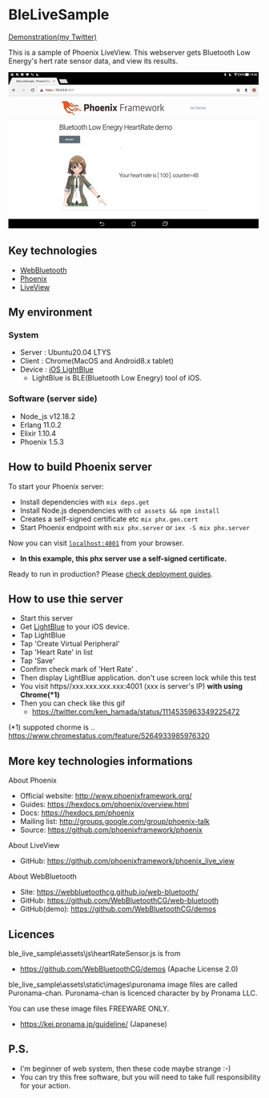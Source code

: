 # BleLiveSample

[Demonstration(my Twitter)](https://twitter.com/ken_hamada/status/1114535963349225472)

This is a sample of Phoenix LiveView. This webserver gets Bluetooth Low Energy's hert rate sensor data, and view its results.

![Image](android_ble.jpg)

## Key technologies

* [WebBluetooth](https://www.w3.org/community/web-bluetooth/)
* [Phoenix](https://phoenixframework.org/)
* [LiveView](https://github.com/phoenixframework/phoenix_live_view)

## My environment

### System

 * Server : Ubuntu20.04 LTYS
 * Client : Chrome(MacOS and Android8.x tablet)
 * Device : [iOS LightBlue](https://itunes.apple.com/jp/app/lightblue-explorer/id557428110?mt=8)
    * LightBlue is BLE(Bluetooth Low Enegry) tool of iOS.

### Software (server side) 

 * Node_js v12.18.2
 * Erlang 11.0.2
 * Elixir 1.10.4
 * Phoenix 1.5.3

## How to build Phoenix server

To start your Phoenix server:

  * Install dependencies with `mix deps.get`
  * Install Node.js dependencies with `cd assets && npm install`
  * Creates a self-signed certificate etc `mix phx.gen.cert`
  * Start Phoenix endpoint with `mix phx.server` or  `iex -S mix phx.server`

Now you can visit [`localhost:4001`](https://localhost:4001) from your browser.

  * __In this example, this phx server use a self-signed certificate.__

Ready to run in production? Please [check deployment guides](https://hexdocs.pm/phoenix/deployment.html).

## How to use thie server

 * Start this server
 * Get [LightBlue](https://itunes.apple.com/jp/app/lightblue-explorer/id557428110?mt=8) to your iOS device.
 * Tap LightBlue 
 * Tap 'Create Virtual Peripheral'
 * Tap 'Heart Rate' in list
 * Tap 'Save'
 * Confirm check mark of 'Hert Rate' .
 * Then display LightBlue application. don't use screen lock while this test 
 * You visit https//xxx.xxx.xxx.xxx:4001 (xxx is server's IP) __with using Chrome(*1)__
 * Then you can check like this gif
      * https://twitter.com/ken_hamada/status/1114535963349225472

(*1) suppoted chorme is .. https://www.chromestatus.com/feature/5264933985976320

## More key technologies informations

About Phoenix

  * Official website: http://www.phoenixframework.org/
  * Guides: https://hexdocs.pm/phoenix/overview.html
  * Docs: https://hexdocs.pm/phoenix
  * Mailing list: http://groups.google.com/group/phoenix-talk
  * Source: https://github.com/phoenixframework/phoenix

About LiveView

  * GitHub: https://github.com/phoenixframework/phoenix_live_view

About WebBluetooth

  * Site: https://webbluetoothcg.github.io/web-bluetooth/
  * GitHub: https://github.com/WebBluetoothCG/web-bluetooth
  * GitHub(demo): https://github.com/WebBluetoothCG/demos

## Licences

ble_live_sample\assets\js\heartRateSensor.js is from

  * https://github.com/WebBluetoothCG/demos (Apache License 2.0)

ble_live_sample\assets\static\images\puronama image files are called Puronama-chan. Puronama-chan is licenced character by by Pronama LLC.

You can use these image files FREEWARE ONLY.
* https://kei.pronama.jp/guideline/ (Japanese)


## P.S.

* I'm beginner of web system, then these code maybe strange  :-)
* You can try this free software, but you will need to take full responsibility for your action.



